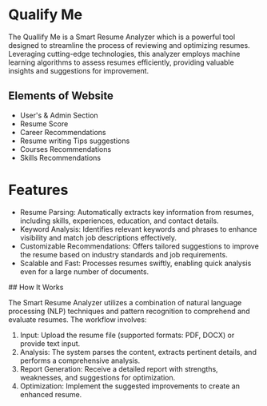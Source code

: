 # Qualify Me
The Quallify Me is a Smart Resume Analyzer which is a powerful tool designed to streamline the process of reviewing and optimizing resumes. Leveraging cutting-edge technologies, this analyzer employs machine learning algorithms to assess resumes efficiently, providing valuable insights and suggestions for improvement.
## Elements of Website
- User's & Admin Section
- Resume Score
- Career Recommendations
- Resume writing Tips suggestions
- Courses Recommendations
- Skills Recommendations
<h1>Features</h1>
<ul>
<li>Resume Parsing: Automatically extracts key information from resumes, including skills, experiences, education, and contact details.</li>
<li>Keyword Analysis: Identifies relevant keywords and phrases to enhance visibility and match job descriptions effectively.</li>
<li>Customizable Recommendations: Offers tailored suggestions to improve the resume based on industry standards and job requirements.</li>
<li>Scalable and Fast: Processes resumes swiftly, enabling quick analysis even for a large number of documents.</li>
</ul>
## How It Works
<p>The Smart Resume Analyzer utilizes a combination of natural language processing (NLP) techniques and pattern recognition to comprehend and evaluate resumes. The workflow involves:</p>
<ol>
<li>Input: Upload the resume file (supported formats: PDF, DOCX) or provide text input.</li>
<li>Analysis: The system parses the content, extracts pertinent details, and performs a comprehensive analysis.</li>
<li>Report Generation: Receive a detailed report with strengths, weaknesses, and suggestions for optimization.</li>
<li>Optimization: Implement the suggested improvements to create an enhanced resume.</li>
</ol>

